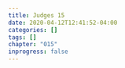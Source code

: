 ```yaml
---
title: Judges 15
date: 2020-04-12T12:41:52-04:00
categories: []
tags: []
chapter: "015"
inprogress: false
---
```


